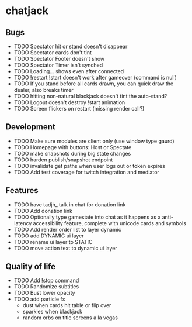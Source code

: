 # chatjack

## Bugs

- TODO Spectator hit or stand doesn't disappear
- TODO Spectator cards don't tint
- TODO Spectator Footer doesn't show
- TODO Spectator Timer isn't synched
- TODO Loading... shows even after connected
- TODO !restart !start doesn't work after gameover (command is null)
- TODO If you stand before all cards drawn, you can quick draw the dealer, also breaks timer
- TODO hitting non-natural blackjack doesn't tint the auto-stand?
- TODO Logout doesn't destroy !start animation
- TODO Screen flickers on restart (missing render call?)

## Development

- TODO Make sure modules are client only (use window type gaurd)
- TODO Homepage with buttons: Host or Spectate
- TODO make snapshots during big state changes
- TODO harden publish/snapshot endpoint
- TODO invalidate get paths when user logs out or token expires
- TODO Add test coverage for twitch integration and mediator

## Features

- TODO have tadjh\_ talk in chat for donation link
- TODO Add donation link
- TODO Optionally type gamestate into chat as it happens as a anti-latency accessibility feature, complete with unicode cards and symbols
- TODO Add render order list to layer dynamic
- TODO add DYNAMIC ui layer
- TODO rename ui layer to STATIC
- TODO move action text to dynamic ui layer

## Quality of life

- TODO Add !stop command
- TODO Randomize subtitles
- TODO Bust lower opacity
- TODO add particle fx
  - dust when cards hit table or flip over
  - sparkles when blackjack
  - random orbs on title screens a la vegas
